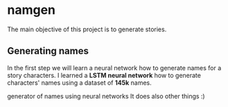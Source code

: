 # namgen
The main objective of this project is to generate stories.

## Generating names
In the first step we will learn a neural network how to generate names for a story characters.
I learned a **LSTM neural network** how to generate characters' names using a dataset of **145k** names.

generator of names using neural networks
It does also other things :)
